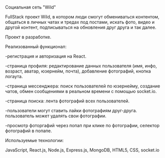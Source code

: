 Социальная сеть "Wild"

FullStack проект Wild, в котором люди смогут обмениваться контентом, общаться в личных чатах и тредах под постами, искать фото, видео и другой контент,
подписываться на обновления друг друга и так далее.

Проект в разработке.

Реализованный функционал:

-регистрация и авторизация на React.

-страница профиля: редактирование данных пользователя (имя, инфо, возраст, аватар, юзернейм, почта), добавление фотографий, кнопка логаута.

-страница мессенджера: поиск пользователей по юзернейму, создание чатов, обмен сообщениями в реальном времени с помощью socket.io.

-страница поиска: лента фотографий всех пользователей.

-пользователи могут ставить лайки фотографиям друг-друга. пользователь может удалять свои фотографии.

-просмотр фоторгафий через попап при клике по фотографии, селектор фотографий в попапе.

Используемые технологии:

JavaScript, React.js, Node.js, Express.js, MongoDB, HTML5, CSS, socket.io

